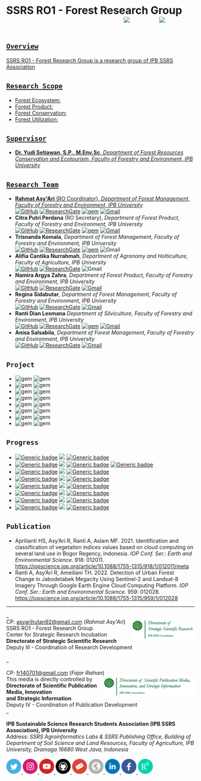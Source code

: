 # SSRS RO1 - Forest Research Group <a href="https://ssrs.ipb.ac.id/ro-1-forest/"><img src="https://github.com/ipbssrs/RO1-Forest/blob/9de66f8d96760f1dd315df2b7af0062259c60ccc/ADMIN/RO1-forest.png" align="right" width="95" /><a href="https://ssrs.ipb.ac.id/"><img src="https://github.com/ipbssrs/RO1-Forest/blob/9de66f8d96760f1dd315df2b7af0062259c60ccc/ADMIN/Logo2_kecil.png" align="right" width="95" />
<br /> 

##  `Overview`

SSRS RO1 - Forest Research Group is a research group of IPB SSRS Association 

##  `Research Scope`
- Forest Ecosystem: 
- Forest Product: 
- Forest Conservation: 
- Forest Utilization:
  
##  `Supervisor`
  - **Dr. Yudi Setiawan, S.P., M.Env.Sc**, _Department of Forest Resources Conservation and Ecotourism, Faculty of Forestry and Environment, IPB University_
##  `Research Team`
  - **Rahmat Asy'Ari** (RO Coordinator), _Department of Forest Management, Faculty of Forestry and Environment, IPB University_
    <br /> [![GitHub](https://img.shields.io/badge/GitHub-arihutan-darkgrey?style=flat&logo=github&logoColor=white)](https://github.com/arihutan/)  [![ResearchGate](https://img.shields.io/badge/ResearchGate-00CCBB?style=flat&logo=ResearchGate&logoColor=white)](https://www.researchgate.net/profile/Rahmat-Asyari)  [![gem](https://img.shields.io/badge/LinkedIn-0077B5?style=flat&logo=linkedin&logoColor=white)](https://www.linkedin.com/in/rahmat-asy-ari-21b59a1bb/) [![Gmail](https://img.shields.io/badge/Gmail-D14836?style=flat&logo=gmail&logoColor=white)](asyarihutan92@gmail.com)
  - **Citra Putri Perdana** (RO Secretary), _Department of Forest Product, Faculty of Forestry and Environment, IPB University_ 
   <br /> [![GitHub](https://img.shields.io/badge/GitHub-citraputriperdana-darkgrey?style=flat&logo=github&logoColor=white)](https://github.com/citraputriperdana)  [![ResearchGate](https://img.shields.io/badge/ResearchGate-00CCBB?style=flat&logo=ResearchGate&logoColor=white)](https://www.researchgate.net/profile/Citra-Putri-Perdana)  [![gem](https://img.shields.io/badge/LinkedIn-0077B5?style=flat&logo=linkedin&logoColor=white)](https://www.linkedin.com/in/citra-putri-perdana-4b1488248/)     [![Gmail](https://img.shields.io/badge/Gmail-D14836?style=flat&logo=gmail&logoColor=white)](citraputriperdana@apps.ipb.ac.id)
  - **Trisnanda Komala**, _Department of Forest Management, Faculty of Forestry and Environment, IPB University_
   <br /> [![GitHub](https://img.shields.io/badge/GitHub-trisnanda26k-darkgrey?style=flat&logo=github&logoColor=white)](https://github.com/trisnanda26k)  [![ResearchGate](https://img.shields.io/badge/ResearchGate-00CCBB?style=flat&logo=ResearchGate&logoColor=white)](https://www.researchgate.net/profile/Trisnanda-Komala)  [![gem](https://img.shields.io/badge/LinkedIn-0077B5?style=flat&logo=linkedin&logoColor=white)](https://www.linkedin.com/in/trisnanda-komala-087447226/)   ![Gmail](https://img.shields.io/badge/Gmail-D14836?style=flat&logo=gmail&logoColor=white)
  - **Alifia Cantika Nurrahmah**, _Department of Agronomy and Holticulture, Faculty of Agriculture, IPB University_
  <br /> [![GitHub](https://img.shields.io/badge/GitHub-LifAlifia-darkgrey?style=flat&logo=github&logoColor=white)](https://github.com/LifAlifia)  [![ResearchGate](https://img.shields.io/badge/ResearchGate-00CCBB?style=flat&logo=ResearchGate&logoColor=white)](https://www.researchgate.net/profile/Alifia-Cantika-Nurrahmah)    ![Gmail](https://img.shields.io/badge/Gmail-D14836?style=flat&logo=gmail&logoColor=white)
  - **Namira Argya Zahra**, _Department of Forest Product, Faculty of Forestry and Environment, IPB University_
   <br /> [![GitHub](https://img.shields.io/badge/GitHub-NamiraArgya-darkgrey?style=flat&logo=github&logoColor=white)](https://github.com/NamiraArgya)  [![ResearchGate](https://img.shields.io/badge/ResearchGate-00CCBB?style=flat&logo=ResearchGate&logoColor=white)](https://www.researchgate.net/profile/Namira-Argya-Zahra)    [![Gmail](https://img.shields.io/badge/Gmail-D14836?style=flat&logo=gmail&logoColor=white)](namiraargya@apps.ipb.ac.id)   
  - **Regina Sidabutar**, _Department of Forest Management, Faculty of Forestry and Environment, IPB University_
   <br /> [![GitHub](https://img.shields.io/badge/GitHub-reginasidabutar-darkgrey?style=flat&logo=github&logoColor=white)](https://github.com/reginasidabutar/)  [![ResearchGate](https://img.shields.io/badge/ResearchGate-00CCBB?style=flat&logo=ResearchGate&logoColor=white)](https://www.researchgate.net/profile/Regina-Sidabutar)   [![Gmail](https://img.shields.io/badge/Gmail-D14836?style=flat&logo=gmail&logoColor=white)](reginaasidabutar@apps.ipb.ac.id)   
  - **Ranti Dian Lesmana** _Department of Silviculture, Faculty of Forestry and Environment, IPB University_
    <br /> [![GitHub](https://img.shields.io/badge/GitHub-rantidianl-darkgrey?style=flat&logo=github&logoColor=white)](https://github.com/rantidianl/)  [![ResearchGate](https://img.shields.io/badge/ResearchGate-00CCBB?style=flat&logo=ResearchGate&logoColor=white)](https://www.researchgate.net/profile/Ranti-Dian-Lesmana)  [![gem](https://img.shields.io/badge/LinkedIn-0077B5?style=flat&logo=linkedin&logoColor=white)](https://www.linkedin.com/in/ranti-dian-lesmana-b315401b7/) [![Gmail](https://img.shields.io/badge/Gmail-D14836?style=flat&logo=gmail&logoColor=white)](rantilesmana@apps.ipb.ac.id)
  - **Anisa Salsabila**, _Department of Forest Management, Faculty of Forestry and Environment, IPB University_ 
   <br /> [![GitHub](https://img.shields.io/badge/GitHub-AnisaSalsabila42-darkgrey?style=flat&logo=github&logoColor=white)](https://github.com/AnisaSalsabila42)  [![ResearchGate](https://img.shields.io/badge/ResearchGate-00CCBB?style=flat&logo=ResearchGate&logoColor=white)](https://www.researchgate.net/profile/Anisa-Salsabila)    [![Gmail](https://img.shields.io/badge/Gmail-D14836?style=flat&logo=gmail&logoColor=white)](anisa42salsabila@apps.ipb.ac.id) 
  
##  `Project`
* ![gem](https://img.shields.io/badge/PROJECT_1-Vegetation_Mapping_Project-blue) ![gem](https://img.shields.io/badge/PUBLICATION-P1-blue)
* ![gem](https://img.shields.io/badge/PROJECT_2-Indonesia_Urban_Forest_Monitoring_Project-purple) ![gem](https://img.shields.io/badge/PUBLICATION-P2/P3-purple)
* ![gem](https://img.shields.io/badge/PROJECT_3-Indonesia_Deforestration_Monitoring_Project-yellow) ![gem](https://img.shields.io/badge/PUBLICATION-P4-yellow)
* ![gem](https://img.shields.io/badge/PROJECT_4-Java_Forest_Monitoring_Project-darkgreen) ![gem](https://img.shields.io/badge/PUBLICATION-P5-darkgreen)
* ![gem](https://img.shields.io/badge/PROJECT_5-National_Park_on_Indonesia_Project-coral) ![gem](https://img.shields.io/badge/PUBLICATION-P6-coral)
* ![gem](https://img.shields.io/badge/PROJECT_6-Forest_Fire_Project-darkred) ![gem](https://img.shields.io/badge/PUBLICATION-P0-darkred)
* ![gem](https://img.shields.io/badge/PROJECT_7-Agriculture_Expansion_in_Forest_Area-pink) ![gem](https://img.shields.io/badge/PUBLICATION-P0-pink)
* ![gem](https://img.shields.io/badge/PROJECT_8-Forest_Plantation_Monitoring-green) ![gem](https://img.shields.io/badge/PUBLICATION-P0-green)
 
##  `Progress`
* [![Generic badge](https://img.shields.io/badge/PROJECT_1-FINISH-<COLOR>.svg)](https://shields.io/) ![](https://geps.dev/progress/100?dangerColor=800000&warningColor=ff9900&successColor=006600)  [![Generic badge](https://progress-bar.dev/100?title=P1&color=grey)](https://shields.io/) 
* [![Generic badge](https://img.shields.io/badge/PROJECT_2-ON_PROGRES-<COLOR>.svg)](https://shields.io/) ![](https://geps.dev/progress/90?dangerColor=800000&warningColor=ff9900&successColor=006600)  [![Generic badge](https://progress-bar.dev/100?title=P2&color=grey)](https://shields.io/)   [![Generic badge](https://progress-bar.dev/100?title=P3&color=grey)](https://shields.io/)  
* [![Generic badge](https://img.shields.io/badge/PROJECT_3-ON_PROGRES-<COLOR>.svg)](https://shields.io/) ![](https://geps.dev/progress/70?dangerColor=800000&warningColor=ff9900&successColor=006600)  [![Generic badge](https://progress-bar.dev/78?title=P4&color=grey)](https://shields.io/) 
* [![Generic badge](https://img.shields.io/badge/PROJECT_4-ON_PROGRES-<COLOR>.svg)](https://shields.io/) ![](https://geps.dev/progress/20?dangerColor=800000&warningColor=ff9900&successColor=006600)  [![Generic badge](https://progress-bar.dev/5?title=P5&color=grey)](https://shields.io/) 
* [![Generic badge](https://img.shields.io/badge/PROJECT_5-PRELIMINARY_STUDY-<COLOR>.svg)](https://shields.io/) ![](https://geps.dev/progress/10?dangerColor=800000&warningColor=ff9900&successColor=006600)   [![Generic badge](https://progress-bar.dev/2?title=P6&color=grey)](https://shields.io/) 
* [![Generic badge](https://img.shields.io/badge/PROJECT_6-PRELIMINARY_STUDY-<COLOR>.svg)](https://shields.io/) ![](https://geps.dev/progress/10?dangerColor=800000&warningColor=ff9900&successColor=006600)   [![Generic badge](https://progress-bar.dev/2?title=P6&color=grey)](https://shields.io/) 
* [![Generic badge](https://img.shields.io/badge/PROJECT_7-PRELIMINARY_STUDY-<COLOR>.svg)](https://shields.io/) ![](https://geps.dev/progress/10?dangerColor=800000&warningColor=ff9900&successColor=006600)   [![Generic badge](https://progress-bar.dev/2?title=P6&color=grey)](https://shields.io/) 
* [![Generic badge](https://img.shields.io/badge/PROJECT_8-PRELIMINARY_STUDY-<COLOR>.svg)](https://shields.io/) ![](https://geps.dev/progress/10?dangerColor=800000&warningColor=ff9900&successColor=006600)   [![Generic badge](https://progress-bar.dev/2?title=P6&color=grey)](https://shields.io/) 
 
##  `Publication`
* Aprilianti HS, Asy’Ari R, Ranti A, Aslam MF. 2021. Identification and classification of vegetation indices values based on cloud computing on several land use in Bogor Regency, Indonesia. _IOP Conf. Ser.: Earth and Environmental Science_.  918: 012011. https://iopscience.iop.org/article/10.1088/1755-1315/918/1/012011/meta
* Ranti A, Asy’Ari R, Ameiliani TH. 2022. Detection of Urban Forest Change in Jabodetabek Megacity Using Sentinel-2 and Landsat-8 Imagery Through Google Earth Engine Cloud Computing Platform. _IOP Conf. Ser.: Earth and Environmental Science_. 959: 012028. https://iopscience.iop.org/article/10.1088/1755-1315/959/1/012028 

________________________________________________________________________________________________________________________________________________________
_
<br/> CP: asyarihutan92@gmail.com (*Rahmat Asy'Ari*)<img src="https://github.com/ipbssrs/ipbssrs/blob/e06c45804cf17ab573e55ff856c4c3b8bcf81b8e/logo-ssrs/Dir_Riset.png" align="right" width="33%" />
<br/> SSRS RO1 - Forest Research Group
  <br/> Center for Strategic Research Incubation
  <br/> **Directorate of Strategic Scientific Research**
  <br/> Deputy III - Coordination of Research Development 
<br/> 
<br/>
_
<br/>
<br/> CP: fr140701@gmail.com (*Fajar Raihan*)<img src="https://github.com/ipbssrs/ipbssrs/blob/e06c45804cf17ab573e55ff856c4c3b8bcf81b8e/logo-ssrs/Dir_Medpub.png" align="right" width="48%" />
<br/> This media is directly controlled by
  <br/> **Directorate of Scientific Publication Media, Innovation**
  <br/> **and Strategic Information**
  <br/> Deputy IV - Coordination of Publication Development
<br/> 
_
<br/>
<br/> **IPB Sustainable Science Research Students Association (IPB SSRS Association), IPB University**
<br/> Address: *SSRS Agroinformatics Labs & SSRS Publishing Office, Building of Department of Soil Science and Land Resources, Faculty of Agriculture, IPB University, Dramaga 16680 West Java, Indonesia*
<br /> 
<br /> <a href="https://twitter.com/ipbssrs_assoc">
  <img src="https://github.com/ipbssrs/ipbssrs/blob/9d7075b4b916601af7be6b1a809b79ca3ae9e6c5/logo-media/twitter.png" alt="Twitter" title="Twitter" width="40" height="40" /><a href="https://www.instagram.com/ipbssrs.assoc/">
  <img src="https://github.com/ipbssrs/ipbssrs/blob/9d7075b4b916601af7be6b1a809b79ca3ae9e6c5/logo-media/instagram.png" alt="instagram" title="instagram" width="40" height="40" /><a href="https://www.youtube.com/@ipbssrsassociation254">
  <img src="https://github.com/ipbssrs/ipbssrs/blob/9d7075b4b916601af7be6b1a809b79ca3ae9e6c5/logo-media/youtube.png" alt="youtube" title="youtube" width="40" height="40" /><a href="https://github.com/ipbssrs">
  <img src="https://github.com/ipbssrs/ipbssrs/blob/9d7075b4b916601af7be6b1a809b79ca3ae9e6c5/logo-media/github.png" alt="github" title="github" width="40" height="40" /><a href="ssrs@apps.ipb.ac.id">
  <img src="https://github.com/ipbssrs/ipbssrs/blob/9d7075b4b916601af7be6b1a809b79ca3ae9e6c5/logo-media/mail.png" alt="mail" title="mail" width="40" height="40" /><a href="https://ssrs.ipb.ac.id/">
  <img src="https://github.com/ipbssrs/ipbssrs/blob/9d7075b4b916601af7be6b1a809b79ca3ae9e6c5/logo-media/www.png" alt="website" title="website" width="40" height="40" /><a href="https://www.linkedin.com/company/ipb-sustainable-science-research-students-association/">
  <img src="https://github.com/ipbssrs/ipbssrs/blob/9d7075b4b916601af7be6b1a809b79ca3ae9e6c5/logo-media/linkedin.png" alt="Linkedin" title="Linkedin" width="40" height="40" /><a href="https://www.facebook.com/people/IPB-SSRS-Association/100082564195815/">
  <img src="https://github.com/ipbssrs/ipbssrs/blob/9d7075b4b916601af7be6b1a809b79ca3ae9e6c5/logo-media/facebook.png" alt="facebook" title="facebook" width="40" height="40" /><a href="https://www.researchgate.net/lab/IPB-SSRS-Association-Ipb-Ssrs-Association-2">
  <img src="https://github.com/ipbssrs/ipbssrs/blob/72c1d782bba8589d5429e8cb2426dccf50f11b6e/logo-media/1200px-ResearchGate_icon_SVG.svg.png" alt="ResearchGate" title="ResearchGate" width="40" height="40" />
  
 
  


